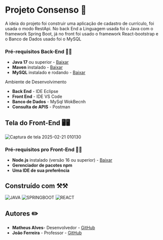 # Projeto Consenso 📜

A ideia do projeto foi construir uma aplicação de cadastro de currículo, foi usada o modo RestApi. No back End a Linguagem usada foi o Java com o framework Spring Boot, já no front foi usado o framework React-bootstrap e o Banco de Dados usado foi o MySQL

###  Pré-requisitos Back-End 👩‍💻

- **Java 17** ou superior - [Baixar](https://www.oracle.com/java/technologies/javase/jdk17-archive-downloads.html)
- **Maven** instalado - [Baixar](https://maven.apache.org/download.cgi)
- **MySQL** instalado e rodando - [Baixar](https://dev.mysql.com/downloads/installer/)

Ambiente de Desenvolvimento

* **Back End** - IDE Eclipse
* **Front End** - IDE VS Code
* **Banco de Dados** - MySql WokBecnh
* **Consulta de APIS** - Postman 

## Tela do Front-End 🖥🖥️

![Captura de tela 2025-02-21 010130](https://github.com/user-attachments/assets/810062f2-dda6-458d-a99e-45c3a3eaef3f)

###  Pré-requisitos pro Front-End 👨‍💻

- **Node.js** instalado (versão 16 ou superior) - [Baixar](https://nodejs.org/)
- **Gerenciador de pacotes npm**
- **Uma IDE de sua preferência**

##  Construído com ⚒️⚒

![JAVA](https://img.shields.io/badge/Java-ED8B00?style=for-the-badge&logo=openjdk&logoColor=white)
![SPRINGBOOT](https://img.shields.io/badge/SpringBoot-6DB33F?style=flat-square&logo=Spring&logoColor=white)
![REACT](https://shields.io/badge/react-black?logo=react&style=for-the-badge)

## Autores ✏️

* **Matheus Alves**- Desenvolvedor - [GitHub](https://github.com/devmatheus010)
* **João Ferreira** - Professor - [GitHub](https://github.com/joaoferreirape)

